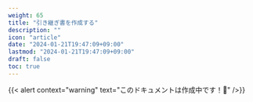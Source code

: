 ```yaml
---
weight: 65
title: "引き継ぎ書を作成する"
description: ""
icon: "article"
date: "2024-01-21T19:47:09+09:00"
lastmod: "2024-01-21T19:47:09+09:00"
draft: false
toc: true
---
```

{{< alert context="warning" text="このドキュメントは作成中です！👷" />}}